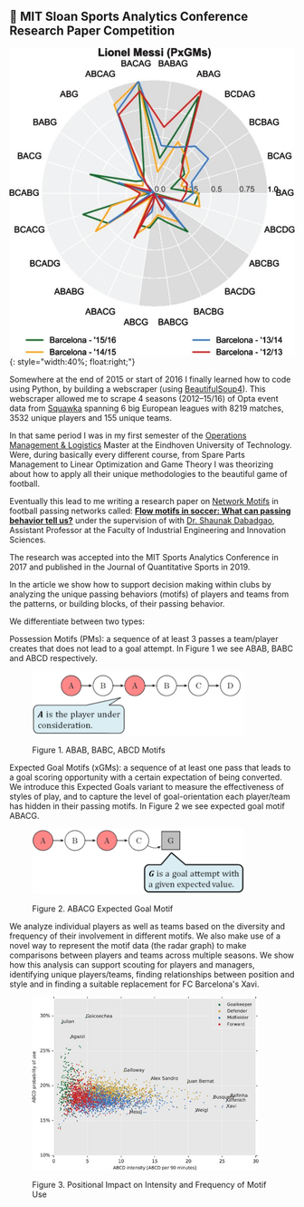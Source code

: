## 🔬 MIT Sloan Sports Analytics Conference Research Paper Competition


![Messi's Flow Motif Style Radar Graph](/imgs/messi.jpg){: style="width:40%; float:right;"}

Somewhere at the end of 2015 or start of 2016 I finally learned how to code using Python,
by building a webscraper (using [BeautifulSoup4](https://pypi.org/project/beautifulsoup4/)).
This webscraper allowed me to scrape 4 seasons (2012–15/16) of Opta event data from [Squawka](https://www.squawka.com) spanning 6 big European leagues with 8219 matches,
3532 unique players and 155 unique teams.

In that same period I was in my first semester of the [Operations Management & Logistics](https://www.tue.nl/en/education/graduate-school/master-operations-management-and-logistics/) Master at the Eindhoven University of Technology.
Were, during basically every different course, from Spare Parts Management to Linear Optimization and Game Theory I was theorizing about
how to apply all their unique methodologies to the beautiful game of football.

Eventually this lead to me writing a research paper on [Network Motifs](https://en.wikipedia.org/wiki/Network_motif) in football passing networks called: [<b>Flow motifs in soccer: What can passing behavior tell us?</b>](https://content.iospress.com/download/journal-of-sports-analytics/jsa190290?id=journal-of-sports-analytics%2Fjsa190290)
 under the supervision of with [Dr. Shaunak Dabadgao](https://research.tue.nl/en/persons/shaunak-s-dabadghao/publications/), Assistant Professor at the Faculty of Industrial Engineering and Innovation Sciences.

The research was accepted into the MIT Sports Analytics Conference in 2017 and published in the Journal of Quantitative Sports in 2019.

In the article we show how to support decision making within clubs by analyzing the unique passing behaviors (motifs)
of players and teams from the patterns, or building blocks, of their passing behavior.

We differentiate between two types:

Possession Motifs (PMs): a sequence of at least 3 passes a team/player creates that does not lead to a goal attempt.
In Figure 1 we see ABAB, BABC and ABCD respectively.

<figure>    
    <p><img src="/imgs/flow_motifs_.png" width="375" class="center-img"></p>
    <figcaption>Figure 1. ABAB, BABC, ABCD Motifs
    </figcaption>    
</figure>

Expected Goal Motifs (xGMs): a sequence of at least one pass that leads to a goal scoring opportunity with a certain
 expectation of being converted. We introduce this Expected Goals variant to measure the effectiveness of styles of play,
 and to capture the level of goal-orientation each player/team has hidden in their passing motifs.
 In Figure 2 we see expected goal motif ABACG.
 <figure>    
    <p><img src="/imgs/flow_motifs_2_.png" width="375" class="center-img"></p>
    <figcaption> Figure 2. ABACG Expected Goal Motif
    </figcaption>    
</figure>

We analyze individual players as well as teams based on the diversity and frequency of their involvement in different motifs.
 We also make use of a novel way to represent the motif data (the radar graph) to make comparisons between players and teams across multiple seasons.
 We show how this analysis can support scouting for players and managers, identifying unique players/teams, finding relationships between position and style and in finding a suitable replacement for FC Barcelona's Xavi.

 <figure>    
    <p><img src="/imgs/ABCD.jpg" width="400" class="center-img"></p>
    <figcaption> Figure 3. Positional Impact on Intensity and Frequency of Motif Use
    </figcaption>    
 </figure>
